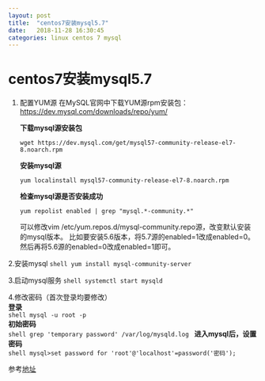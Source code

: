 ```yaml
---
layout: post
title:  "centos7安装mysql5.7"
date:   2018-11-28 16:30:45
categories: linux centos 7 mysql
---
```


# centos7安装mysql5.7
1. 配置YUM源
    在MySQL官网中下载YUM源rpm安装包：https://dev.mysql.com/downloads/repo/yum/

    **下载mysql源安装包**
    ```shell
    wget https://dev.mysql.com/get/mysql57-community-release-el7-8.noarch.rpm
    ```

    **安装mysql源**

    ```shell
    yum localinstall mysql57-community-release-el7-8.noarch.rpm
    ```

    **检查mysql源是否安装成功**

    ```shell
    yum repolist enabled | grep "mysql.*-community.*"
    ```
    可以修改vim /etc/yum.repos.d/mysql-community.repo源，改变默认安装的mysql版本。
	比如要安装5.6版本，将5.7源的enabled=1改成enabled=0。然后再将5.6源的enabled=0改成enabled=1即可。

2.安装mysql
    ```shell
    yum install mysql-community-server
    ```
    
3.启动mysql服务
    ```shell
    systemctl start mysqld
    ```
    
4.修改密码（首次登录均要修改）  
    **登录**  
    ```shell
    mysql -u root -p
    ```    
    **初始密码**  
    ```shell
    grep 'temporary password' /var/log/mysqld.log
    ```
    **进入mysql后，设置密码**  
    ```shell
    mysql>set password for 'root'@'localhost'=password('密码');
    ```

参考[地址](https://www.linuxidc.com/Linux/2016-09/135288.htm)
